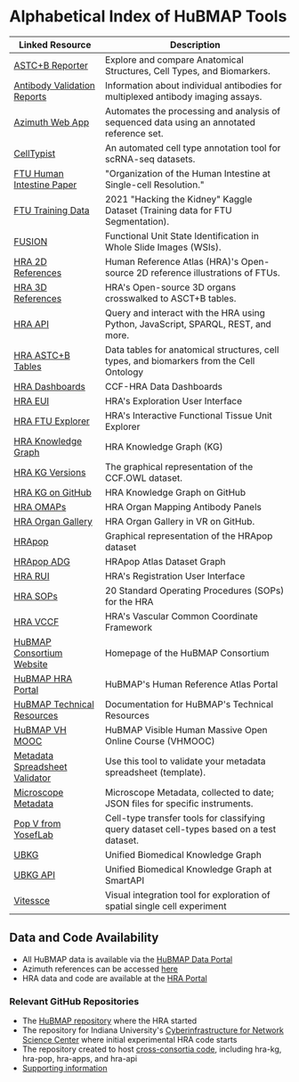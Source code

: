 # Alphabetical Index of HuBMAP Tools

| Linked Resource | Description                   |
| --------------- | ----------------------------- |
| [ASTC+B Reporter](https://humanatlas.io/asctb-reporter) | Explore and compare Anatomical Structures, Cell Types, and Biomarkers. |
| [Antibody Validation Reports](https://avr.hubmapconsortium.org/)| Information about individual antibodies for multiplexed antibody imaging assays. |
| [Azimuth Web App](https://azimuth.hubmapconsortium.org/) | Automates the processing and analysis of sequenced data using an annotated reference set. | 
| [CellTypist](https://www.celltypist.org) | An automated cell type annotation tool for scRNA-seq datasets. |
| [FTU Human Intestine Paper](https://portal.hubmapconsortium.org/browse/publication/77ab35880329b5932380104aa58795a4)| "Organization of the Human Intestine at Single-cell Resolution." |
| [FTU Training Data](https://doi.org/10.35079/hbm925.sgxl.596) | 2021 "Hacking the Kidney" Kaggle Dataset (Training data for FTU Segmentation). |
| [FUSION](https://fusion.hubmapconsortium.org/) | Functional Unit State Identification in Whole Slide Images (WSIs). |
| [HRA 2D References](https://humanatlas.io/2d-ftu-illustrations) | Human Reference Atlas (HRA)'s Open-source 2D reference illustrations of FTUs. |
| [HRA 3D References](https://humanatlas.io/3d-reference-library) | HRA's Open-source 3D organs crosswalked to ASCT+B tables. |
| [HRA API](https://humanatlas.io/api/) | Query and interact with the HRA using Python, JavaScript, SPARQL, REST, and more. |
| [HRA ASTC+B Tables](https://humanatlas.io/asctb-tables) | Data tables for anatomical structures, cell types, and biomarkers from the Cell Ontology |
| [HRA Dashboards](https://hubmapconsortium.github.io/hra-data-dashboard) | CCF-HRA Data Dashboards |
| [HRA EUI](https://apps.humanatlas.io/eui) | HRA's Exploration User Interface |
| [HRA FTU Explorer](https://apps.humanatlas.io/ftu-explorer) | HRA's Interactive Functional Tissue Unit Explorer |
| [HRA Knowledge Graph](https://lod.humanatlas.io/) | HRA Knowledge Graph (KG)|
| [HRA KG Versions](https://lod.humanatlas.io/graph/ccf) | The graphical representation of the CCF.OWL dataset. |
| [HRA KG on GitHub](https://github.com/hubmapconsortium/hra-kg) | HRA Knowledge Graph on GitHub |
| [HRA OMAPs](https://humanatlas.io/omap/) | HRA Organ Mapping Antibody Panels |
| [HRA Organ Gallery](https://github.com/cns-iu/hra-organ-gallery-in-vr) | HRA Organ Gallery in VR on GitHub. |
| [HRApop](https://lod.humanatlas.io/graph/hra-pop/latest/) | Graphical representation of the HRApop dataset |  
| [HRApop ADG](https://apps.humanatlas.io/kg-explorer/ds-graph/hra-pop/latest) | HRApop Atlas Dataset Graph |
| [HRA RUI](https://apps.humanatlas.io/rui) | HRA's Registration User Interface |
| [HRA SOPs](https://zenodo.org/communities/hra) | 20 Standard Operating Procedures (SOPs) for the HRA |
| [HRA VCCF](https://humanatlas.io/vccf) | HRA's Vascular Common Coordinate Framework | 
| [HuBMAP Consortium Website](https://hubmapconsortium.org/) | Homepage of the HuBMAP Consortium |
| [HuBMAP HRA Portal](https://humanatlas.io/) | HuBMAP's Human Reference Atlas Portal |
| [HuBMAP Technical Resources](https://docs.hubmapconsortium.org/technical) | Documentation for HuBMAP's Technical Resources |
| [HuBMAP VH MOOC](https://expand.iu.edu/browse/sice/cns/courses/hubmap-visible-human-mooc) | HuBMAP Visible Human Massive Open Online Course (VHMOOC)|
| [Metadata Spreadsheet Validator](https://metadatavalidator.metadatacenter.org) | Use this tool to validate your metadata spreadsheet (template). |
| [Microscope Metadata](https://docs.hubmapconsortium.org/microscopy-metadata-links) | Microscope Metadata, collected to date; JSON files for specific instruments. |
| [Pop V from YosefLab](https://github.com/YosefLab/PopV) | Cell-type transfer tools for classifying query dataset cell-types based on a test dataset. |
| [UBKG](https://ubkg.docs.xconsortia.org) |Unified Biomedical Knowledge Graph|
| [UBKG API](https://smart-api.info/ui/96e5b5c0b0efeef5b93ea98ac2794837) |Unified Biomedical Knowledge Graph at SmartAPI|
| [Vitessce](https://vitessce.io/) | Visual integration tool for exploration of spatial single cell experiment |

## Data and Code Availability
- All HuBMAP data is available via the [HuBMAP Data Portal](https://portal.hubmapconsortium.org/)
- Azimuth references can be accessed [here](https://azimuth.hubmapconsortium.org/)
- HRA data and code are available at the [HRA Portal](https://humanatlas.io/)

### Relevant GitHub Repositories
- The [HuBMAP repository](http://github.com/hubmapconsortium) where the HRA started
- The repository for Indiana University's [Cyberinfrastructure for Network Science Center](http://github.com/cns-iu) where initial experimental HRA code starts
- The repository created to host [cross-consortia code](http://github.com/x-atlas-consortia), including hra-kg, hra-pop, hra-apps, and hra-api
- [Supporting information](http://cns-iu.github.io/hra-construction-usage-supporting-information)
